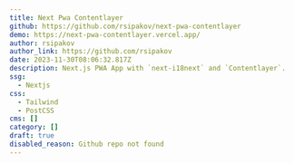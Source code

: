 ```yaml
---
title: Next Pwa Contentlayer
github: https://github.com/rsipakov/next-pwa-contentlayer
demo: https://next-pwa-contentlayer.vercel.app/
author: rsipakov
author_link: https://github.com/rsipakov
date: 2023-11-30T08:06:32.817Z
description: Next.js PWA App with `next-i18next` and `Contentlayer`.
ssg:
  - Nextjs
css:
  - Tailwind
  - PostCSS
cms: []
category: []
draft: true
disabled_reason: Github repo not found
---
```

